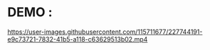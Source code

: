 # DEMO :



https://user-images.githubusercontent.com/115711677/227744191-e9c73721-7832-41b5-a118-c63629513b02.mp4

